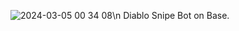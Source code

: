 ![2024-03-05 00 34 08](https://github.com/umarz317/Diablo/assets/61620968/8c7d1af2-ad30-4bcb-b241-75b24d60bc64)\n
Diablo Snipe Bot on Base.
